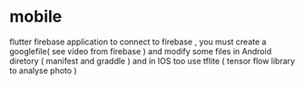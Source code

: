 # mobile
flutter firebase application
to connect to firebase , you must create a googlefile( see video from firebase ) and modify some files in Android diretory ( manifest and graddle ) and in IOS too
use tflite ( tensor flow library to analyse photo )

